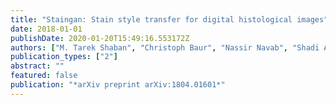 ```yaml
---
title: "Staingan: Stain style transfer for digital histological images"
date: 2018-01-01
publishDate: 2020-01-20T15:49:16.553172Z
authors: ["M. Tarek Shaban", "Christoph Baur", "Nassir Navab", "Shadi Albarqouni"]
publication_types: ["2"]
abstract: ""
featured: false
publication: "*arXiv preprint arXiv:1804.01601*"
---
```



